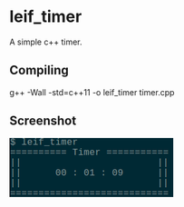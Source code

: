 # leif_timer
A simple c++ timer.
## Compiling
g++ -Wall -std=c++11 -o leif_timer timer.cpp
## Screenshot
![alt text](screenshot.png)
